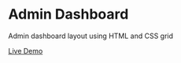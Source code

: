 # Admin Dashboard

Admin dashboard layout using HTML and CSS grid

[Live Demo](https://evan1mclean.github.io/Admin-Dashboard/)